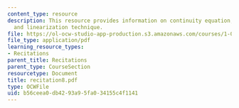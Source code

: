 ```yaml
---
content_type: resource
description: This resource provides information on continuity equation, momentum equation,
  and linearization technique.
file: https://ol-ocw-studio-app-production.s3.amazonaws.com/courses/1-060-engineering-mechanics-ii-spring-2006/b56ceea0db4293a95fa034155c4f1141_recitation8.pdf
file_type: application/pdf
learning_resource_types:
- Recitations
parent_title: Recitations
parent_type: CourseSection
resourcetype: Document
title: recitation8.pdf
type: OCWFile
uid: b56ceea0-db42-93a9-5fa0-34155c4f1141
---
```

